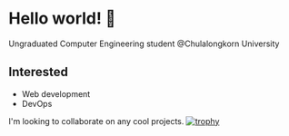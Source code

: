 # Hello world! 👋
Ungraduated Computer Engineering student @Chulalongkorn University

## Interested
- Web development
- DevOps

I'm looking to collaborate on any cool projects.
[![trophy](https://github-profile-trophy.vercel.app/?username=ryo-ma)](https://github.com/ryo-ma/github-profile-trophy)
<!--
**zpoom/zpoom** is a ✨ _special_ ✨ repository because its `README.md` (this file) appears on your GitHub profile.

Here are some ideas to get you started:

- 🔭 I’m currently working on ...
- 🌱 I’m currently learning ...
- 👯 I’m looking to collaborate on ...
- 🤔 I’m looking for help with ...
- 💬 Ask me about ...
- 📫 How to reach me: ...
- 😄 Pronouns: ...
- ⚡ Fun fact: ...
-->
